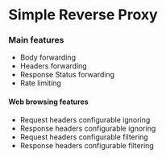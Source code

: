 # Simple  Reverse Proxy

### Main features

- Body forwarding
- Headers forwarding
- Response Status forwarding
- Rate limiting

#### Web browsing features

- Request headers configurable ignoring  
- Response headers configurable ignoring
- Request headers configurable filtering
- Response headers configurable filtering


